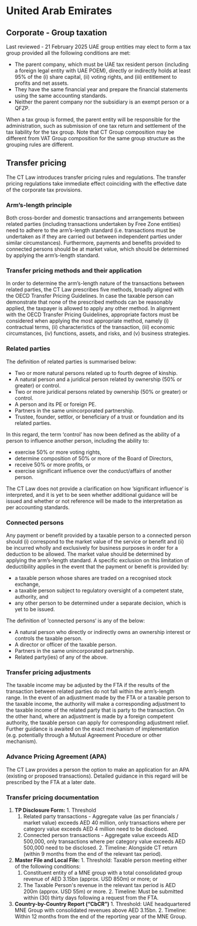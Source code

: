 # United Arab Emirates
## Corporate - Group taxation
Last reviewed - 21 February 2025
UAE group entities may elect to form a tax group provided all the following conditions are met:
  * The parent company, which must be UAE tax resident person (including a foreign legal entity with UAE POEM), directly or indirectly holds at least 95% of the (i) share capital, (ii) voting rights, and (iii) entitlement to profits and net assets.
  * They have the same financial year and prepare the financial statements using the same accounting standards.
  * Neither the parent company nor the subsidiary is an exempt person or a QFZP.


When a tax group is formed, the parent entity will be responsible for the administration, such as submission of one tax return and settlement of the tax liability for the tax group. 
Note that CT Group composition may be different from VAT Group composition for the same group structure as the grouping rules are different. 
## Transfer pricing
The CT Law introduces transfer pricing rules and regulations. The transfer pricing regulations take immediate effect coinciding with the effective date of the corporate tax provisions. 
### Arm’s-length principle
Both cross-border and domestic transactions and arrangements between related parties (including transactions undertaken by Free Zone entities) need to adhere to the arm’s-length standard (i.e. transactions must be undertaken as if they are carried out between independent parties under similar circumstances). 
Furthermore, payments and benefits provided to connected persons should be at market value, which should be determined by applying the arm’s-length standard.
### Transfer pricing methods and their application
In order to determine the arm’s-length nature of the transactions between related parties, the CT Law prescribes five methods, broadly aligned with the OECD Transfer Pricing Guidelines. In case the taxable person can demonstrate that none of the prescribed methods can be reasonably applied, the taxpayer is allowed to apply any other method. In alignment with the OECD Transfer Pricing Guidelines, appropriate factors must be considered when applying the most appropriate method, namely (i) contractual terms, (ii) characteristics of the transaction, (iii) economic circumstances, (iv) functions, assets, and risks, and (v) business strategies.
### Related parties
The definition of related parties is summarised below:
  * Two or more natural persons related up to fourth degree of kinship.
  * A natural person and a juridical person related by ownership (50% or greater) or control.
  * Two or more juridical persons related by ownership (50% or greater) or control.
  * A person and its PE or foreign PE.
  * Partners in the same unincorporated partnership.
  * Trustee, founder, settlor, or beneficiary of a trust or foundation and its related parties.


In this regard, the term ‘control’ has now been defined as the ability of a person to influence another person, including the ability to:
  * exercise 50% or more voting rights,
  * determine composition of 50% or more of the Board of Directors,
  * receive 50% or more profits, or
  * exercise significant influence over the conduct/affairs of another person.


The CT Law does not provide a clarification on how ’significant influence‘ is interpreted, and it is yet to be seen whether additional guidance will be issued and whether or not reference will be made to the interpretation as per accounting standards.
### Connected persons
Any payment or benefit provided by a taxable person to a connected person should (i) correspond to the market value of the service or benefit and (ii) be incurred wholly and exclusively for business purposes in order for a deduction to be allowed. The market value should be determined by applying the arm’s-length standard. A specific exclusion on this limitation of deductibility applies in the event that the payment or benefit is provided by:
  * a taxable person whose shares are traded on a recognised stock exchange,
  * a taxable person subject to regulatory oversight of a competent state, authority, and
  * any other person to be determined under a separate decision, which is yet to be issued.


The definition of ’connected persons‘ is any of the below:
  * A natural person who directly or indirectly owns an ownership interest or controls the taxable person.
  * A director or officer of the taxable person.
  * Partners in the same unincorporated partnership.
  * Related party(ies) of any of the above.


### Transfer pricing adjustments
The taxable income may be adjusted by the FTA if the results of the transaction between related parties do not fall within the arm’s-length range.
In the event of an adjustment made by the FTA or a taxable person to the taxable income, the authority will make a corresponding adjustment to the taxable income of the related party that is party to the transaction. On the other hand, where an adjustment is made by a foreign competent authority, the taxable person can apply for corresponding adjustment relief. Further guidance is awaited on the exact mechanism of implementation (e.g. potentially through a Mutual Agreement Procedure or other mechanism).
### Advance Pricing Agreement (APA)
The CT Law provides a person the option to make an application for an APA (existing or proposed transactions). Detailed guidance in this regard will be prescribed by the FTA at a later date.
### Transfer pricing documentation
  1. **TP Disclosure Form:**
    1. Threshold 
      1. Related party transactions - Aggregate value (as per financials / market value) exceeds AED 40 million, only transactions where per category value exceeds AED 4 million need to be disclosed.
      2. Connected person transactions - Aggregate value exceeds AED 500,000, only transactions where per category value exceeds AED 500,000 need to be disclosed.
    2. Timeline: Alongside CT return (within 9 months from the end of the relevant tax period).
  2. **Master File and Local File:**
    1. Threshold: Taxable person meeting either of the following conditions:
      1. Constituent entity of a MNE group with a total consolidated group revenue of AED 3.15bn (approx. USD 850m) or more; or
      2. The Taxable Person's revenue in the relevant tax period is AED 200m (approx. USD 55m) or more.
    2. Timeline: Must be submitted within (30) thirty days following a request from the FTA.
  3. **Country-by-Country Report (“CbCR”)**
    1. Threshold: UAE headquartered MNE Group with consolidated revenues above AED 3.15bn.
    2. Timeline: Within 12 months from the end of the reporting year of the MNE Group.


